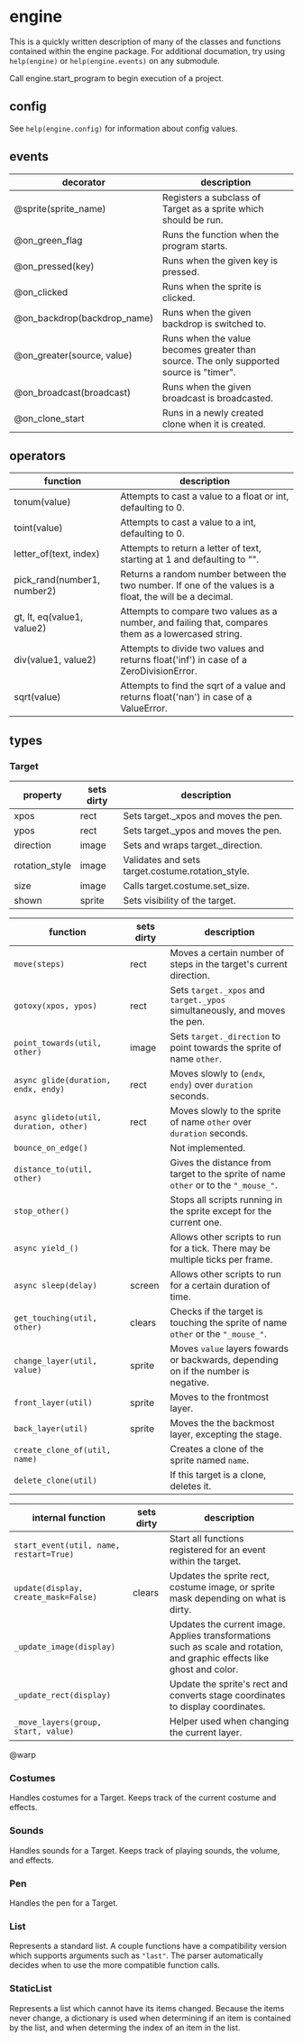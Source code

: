 # engine

This is a quickly written description of many of the classes and functions
contained within the engine package. For additional documation, try using
`help(engine)` or `help(engine.events)` on any submodule.

Call engine.start_program to begin execution of a project.

## config

See `help(engine.config)` for information about config values.


## events

| decorator                   | description                                                                            |
| --------------------------- | -------------------------------------------------------------------------------------- |
| @sprite(sprite_name)        | Registers a subclass of Target as a sprite which should be run.                        |
| @on_green_flag              | Runs the function when the program starts.                                             |
| @on_pressed(key)            | Runs when the given key is pressed.                                                    |
| @on_clicked                 | Runs when the sprite is clicked.                                                       |
| @on_backdrop(backdrop_name) | Runs when the given backdrop is switched to.                                           |
| @on_greater(source, value)  | Runs when the value becomes greater than source. The only supported source is "timer". |
| @on_broadcast(broadcast)    | Runs when the given broadcast is broadcasted.                                          |
| @on_clone_start             | Runs in a newly created clone when it is created.                                      |


## operators

| function                    | description                                                                                             |
| --------------------------- | ------------------------------------------------------------------------------------------------------- |
| tonum(value)                | Attempts to cast a value to a float or int, defaulting to 0.                                            |
| toint(value)                | Attempts to cast a value to a int, defaulting to 0.                                                     |
| letter_of(text, index)      | Attempts to return a letter of text, starting at 1 and defaulting to "".                                |
| pick_rand(number1, number2) | Returns a random number between the two number. If one of the values is a float, the will be a decimal. |
| gt, lt, eq(value1, value2)  | Attempts to compare two values as a number, and failing that, compares them as a lowercased string.     |
| div(value1, value2)         | Attempts to divide two values and returns float('inf') in case of a ZeroDivisionError.                  |
| sqrt(value)                 | Attempts to find the sqrt of a value and returns float('nan') in case of a ValueError.                  |


## types

### Target

| property       | sets dirty | description                                       |
| -------------- | ---------- | ------------------------------------------------- |
| xpos           | rect       | Sets target._xpos and moves the pen.              |
| ypos           | rect       | Sets target._ypos and moves the pen.              |
| direction      | image      | Sets and wraps target._direction.                 |
| rotation_style | image      | Validates and sets target.costume.rotation_style. |
| size           | image      | Calls target.costume.set_size.                    |
| shown          | sprite     | Sets visibility of the target.                    |

| function                               | sets dirty | description                                                                         |
| -------------------------------------- | ---------- | ----------------------------------------------------------------------------------- |
| `move(steps)`                          | rect       | Moves a certain number of steps in the target's current direction.                  |
| `gotoxy(xpos, ypos)`                   | rect       | Sets `target._xpos` and `target._ypos` simultaneously, and moves the pen.           |
| `point_towards(util, other)`           | image      | Sets `target._direction` to point towards the sprite of name `other`.               |
| `async glide(duration, endx, endy)`    | rect       | Moves slowly to (`endx`, `endy`) over `duration` seconds.                           |
| `async glideto(util, duration, other)` | rect       | Moves slowly to the sprite of name `other` over `duration` seconds.                 |
| `bounce_on_edge()`                     |            | Not implemented.                                                                    |
| `distance_to(util, other)`             |            | Gives the distance from target to the sprite of name `other` or to the `"_mouse_"`. |
| `stop_other()`                         |            | Stops all scripts running in the sprite except for the current one.                 |
| `async yield_()`                       |            | Allows other scripts to run for a tick. There may be multiple ticks per frame.      |
| `async sleep(delay)`                   | screen     | Allows other scripts to run for a certain duration of time.                         |
| `get_touching(util, other)`            | clears     | Checks if the target is touching the sprite of name `other` or the `"_mouse_"`.     |
| `change_layer(util, value)`            | sprite     | Moves `value` layers fowards or backwards, depending on if the number is negative.  |
| `front_layer(util)`                    | sprite     | Moves to the frontmost layer.                                                       |
| `back_layer(util)`                     | sprite     | Moves the the backmost layer, excepting the stage.                                  |
| `create_clone_of(util, name)`          |            | Creates a clone of the sprite named `name`.                                         |
| `delete_clone(util)`                   |            | If this target is a clone, deletes it.                                              |

| internal function                       | sets dirty | description                                                                                                              |
| --------------------------------------- | ---------- | ------------------------------------------------------------------------------------------------------------------------ |
| `start_event(util, name, restart=True)` |            | Start all functions registered for an event within the target.                                                           |
| `update(display, create_mask=False)`    | clears     | Updates the sprite rect, costume image, or sprite mask depending on what is dirty.                                       |
| `_update_image(display)`                |            | Updates the current image. Applies transformations such as scale and rotation, and graphic effects like ghost and color. |
| `_update_rect(display)`                 |            | Update the sprite's rect and converts stage coordinates to display coordinates.                                          |
| `_move_layers(group, start, value)`     |            | Helper used when changing the current layer.                                                                             |


@warp

### Costumes

Handles costumes for a Target. Keeps track of the current costume and effects.


### Sounds

Handles sounds for a Target. Keeps track of playing sounds, the volume, and effects.


### Pen

Handles the pen for a Target.


### List

Represents a standard list. A couple functions have a compatibility version
which supports arguments such as `"last"`. The parser automatically decides
when to use the more compatible function calls.


### StaticList

Represents a list which cannot have its items changed. Because the items never
change, a dictionary is used when determining if an item is contained by the
list, and when determing the index of an item in the list.
